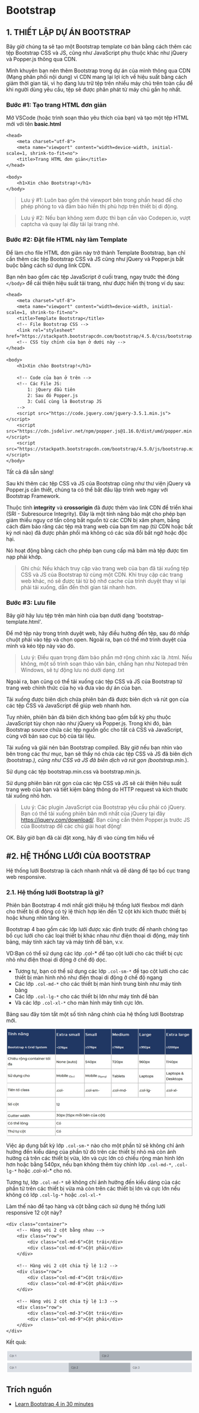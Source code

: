 # Bootstrap
## 1. THIẾT LẬP DỰ ÁN BOOTSTRAP
Bây giờ chúng ta sẽ tạo một Bootstrap template cơ bản bằng cách thêm các tệp Bootstrap CSS và JS, cũng như JavaScript phụ thuộc khác như jQuery và Popper.js thông qua CDN.


Mình khuyên bạn nên thêm Bootstrap trong dự án của mình thông qua CDN (Mạng phân phối nội dung) vì CDN mang lại lợi ích về hiệu suất bằng cách giảm thời gian tải, vì họ đang lưu trữ tệp trên nhiều máy chủ trên toàn cầu để khi người dùng yêu cầu, tệp sẽ được phân phát từ máy chủ gần họ nhất.


### Bước #1: Tạo trang HTML đơn giản

Mở VSCode (hoặc trình soạn thảo yêu thích của bạn) và tạo một tệp HTML mới với tên **basic.html**
```
<head>
    <meta charset="utf-8">
    <meta name="viewport" content="width=device-width, initial-scale=1, shrink-to-fit=no">
    <title>Trang HTML đơn giản</title>
</head>

<body>
    <h1>Xin chào Bootstrap!</h1>
</body>
```
> Lưu ý #1: Luôn bao gồm thẻ <meta> viewport bên trong phần head để cho phép phóng to và đảm bảo hiển thị phù hợp trên thiết bị di động.

> Lưu ý #2: Nếu bạn không xem được thì bạn cần vào Codepen.io, vượt captcha và quay lại đây tải lại trang nhé.

### Bước #2: Đặt file HTML này làm Template

Để làm cho file HTML đơn giản này trở thành Template Bootstrap, bạn chỉ cần thêm các tệp Bootstrap CSS và JS cũng như jQuery và Popper.js bắt buộc bằng cách sử dụng link CDN.

Bạn nên bao gồm các tệp JavaScript ở cuối trang, ngay trước thẻ đóng `</body>` để cải thiện hiệu suất tải trang, như được hiển thị trong ví dụ sau:
```
<head>
    <meta charset="utf-8">
    <meta name="viewport" content="width=device-width, initial-scale=1, shrink-to-fit=no">
    <title>Template Bootstrap</title>
    <!-- File Bootstrap CSS -->
    <link rel="stylesheet" href="https://stackpath.bootstrapcdn.com/bootstrap/4.5.0/css/bootstrap.min.css">
    <!-- CSS tùy chỉnh của bạn ở dưới này -->
</head>

<body>
    <h1>Xin chào Bootstrap!</h1>

    <!-- Code của bạn ở trên -->
    <!-- Các File JS:
        1: jQuery đầu tiên
        2: Sau đó Popper.js
        3: Cuối cùng là Bootstrap JS
    -->
    <script src="https://code.jquery.com/jquery-3.5.1.min.js"></script>
    <script src="https://cdn.jsdelivr.net/npm/popper.js@1.16.0/dist/umd/popper.min.js"></script>
    <script src="https://stackpath.bootstrapcdn.com/bootstrap/4.5.0/js/bootstrap.min.js"></script>
</body>
```
Tất cả đã sẵn sàng!

Sau khi thêm các tệp CSS và JS của Bootstrap cũng như thư viện jQuery và Popper.js cần thiết, chúng ta có thể bắt đầu lập trình web ngay với Bootstrap Framework.

Thuộc tính **integrity** và **crossorigin** đã được thêm vào link CDN để triển khai (SRI - Subresource Integrity). Đây là một tính năng bảo mật cho phép bạn giảm thiểu nguy cơ tấn công bắt nguồn từ các CDN bị xâm phạm, bằng cách đảm bảo rằng các tệp mà trang web của bạn tìm nạp (từ CDN hoặc bất kỳ nơi nào) đã được phân phối mà không có các sửa đổi bất ngờ hoặc độc hại.

Nó hoạt động bằng cách cho phép bạn cung cấp mã băm mà tệp được tìm nạp phải khớp.

> Ghi chú: Nếu khách truy cập vào trang web của bạn đã tải xuống tệp CSS và JS của Bootstrap từ cùng một CDN. Khi truy cập các trang web khác, nó sẽ được tải từ bộ nhớ cache của trình duyệt thay vì lại phải tải xuống, dẫn đến thời gian tải nhanh hơn.

### Bước #3: Lưu file

Bây giờ hãy lưu tệp trên màn hình của bạn dưới dạng 'bootstrap-template.html'.


Để mở tệp này trong trình duyệt web, hãy điều hướng đến tệp, sau đó nhấp chuột phải vào tệp và chọn open. Ngoài ra, bạn có thể mở trình duyệt của mình và kéo tệp này vào đó.


> Lưu ý: Điều quan trọng đảm bảo phần mở rộng chính xác là .html. Nếu không, một số trình soạn thảo văn bản, chẳng hạn như Notepad trên Windows, sẽ tự động lưu nó dưới dạng .txt



Ngoài ra, bạn cũng có thể tải xuống các tệp CSS và JS của Bootstrap từ trang web chính thức của họ và đưa vào dự án của bạn.

Tải xuống được biên dịch chứa phiên bản đã được biên dịch và rút gọn của các tệp CSS và JavaScript để giúp web nhanh hơn.


Tuy nhiên, phiên bản đã biên dịch không bao gồm bất kỳ phụ thuộc JavaScript tùy chọn nào như jQuery và Popper.js. Trong khi đó, bản Bootstrap source chứa các tệp nguồn gốc cho tất cả CSS và JavaScript, cùng với bản sao cục bộ của tài liệu.


Tải xuống và giải nén bản Bootstrap compiled. Bây giờ nếu bạn nhìn vào bên trong các thư mục, bạn sẽ thấy nó chứa các tệp CSS và JS đã biên dịch (bootstrap.*), cũng như CSS và JS đã biên dịch và rút gọn (bootstrap.min.*).


Sử dụng các tệp bootstrap.min.css và bootstrap.min.js.


Sử dụng phiên bản rút gọn của các tệp CSS và JS sẽ cải thiện hiệu suất trang web của bạn và tiết kiệm băng thông do HTTP request và kích thước tải xuống nhỏ hơn.


> Lưu ý: Các plugin JavaScript của Bootstrap yêu cầu phải có jQuery. Bạn có thể tải xuống phiên bản mới nhất của jQuery tại đây https://jquery.com/download/. Bạn cũng cần thêm Popper.js trước JS của Bootstrap để các chú giải hoạt động!


OK. Bây giờ bạn đã cài đặt xong, hãy đi vào cùng tìm hiểu về
## #2. HỆ THỐNG LƯỚI CỦA BOOTSTRAP
Hệ thống lưới Bootstrap là cách nhanh nhất và dễ dàng để tạo bố cục trang web responsive.
### 2.1. Hệ thống lưới Bootstrap là gì?
Phiên bản Bootstrap 4 mới nhất giới thiệu hệ thống lưới flexbox mới dành cho thiết bị di động có tỷ lệ thích hợp lên đến 12 cột khi kích thước thiết bị hoặc khung nhìn tăng lên.

Bootstrap 4 bao gồm các lớp lưới được xác định trước để nhanh chóng tạo bố cục lưới cho các loại thiết bị khác nhau như điện thoại di động, máy tính bảng, máy tính xách tay và máy tính để bàn, v.v.

VD:Bạn có thể sử dụng các lớp .col-* để tạo cột lưới cho các thiết bị cực nhỏ như điện thoại di động ở chế độ dọc.
* Tương tự, bạn có thể sử dụng các lớp `.col-sm-*` để tạo cột lưới cho các thiết bị màn hình nhỏ như điện thoại di động ở chế độ ngang
* Các lớp `.col-md-*` cho các thiết bị màn hình trung bình như máy tính bảng
* Các lớp `.col-lg-*` cho các thiết bị lớn như máy tính để bàn
* Và các lớp `.col-xl-*` cho màn hình máy tính cực lớn.

Bảng sau đây tóm tắt một số tính năng chính của hệ thống lưới Bootstrap mới.
<p align="center">
    <img alt="Ảnh content" src="./images/tinh-nang-cua-bootstrap.jpg" />
</p>

Việc áp dụng bất kỳ lớp `.col-sm-*` nào cho một phần tử sẽ không chỉ ảnh hưởng đến kiểu dáng của phần tử đó trên các thiết bị nhỏ mà còn ảnh hưởng cả trên các thiết bị vừa, lớn và cực lớn có chiều rộng màn hình lớn hơn hoặc bằng 540px, nếu bạn không thêm tùy chỉnh lớp `.col-md-*`, `.col-lg-*` hoặc .col-xl-* cho nó.


Tương tự, lớp `.col-md-*` sẽ không chỉ ảnh hưởng đến kiểu dáng của các phần tử trên các thiết bị vừa mà còn trên các thiết bị lớn và cực lớn nếu không có lớp `.col-lg-*` hoặc .`col-xl-*`

Làm thế nào để tạo hàng và cột bằng cách sử dụng hệ thống lưới responsive 12 cột này?
```
<div class="container">
    <!-- Hàng với 2 cột bằng nhau -->
    <div class="row">
        <div class="col-md-6">Cột trái</div>
        <div class="col-md-6">Cột phải</div>
    </div>

    <!-- Hàng với 2 cột chia tỷ lệ 1:2 -->
    <div class="row">
        <div class="col-md-4">Cột trái</div>
        <div class="col-md-8">Cột phải</div>
    </div>

    <!-- Hàng với 2 cột chia tỷ lệ 1:3 -->
    <div class="row">
        <div class="col-md-3">Cột trái</div>
        <div class="col-md-9">Cột phải</div>
    </div>
</div>
```
Kết quả:
<p align="center">
    <img alt="Ảnh content" src="./images/Minh-hoa-cach-tao-3-cot-trong-bootstrap.png" />
</p>


## Trích nguồn
* [Learn Bootstrap 4 in 30 minutes](https://www.freecodecamp.org/news/learn-bootstrap-4-in-30-minute-by-building-a-landing-page-website-guide-for-beginners-f64e03833f33/)
